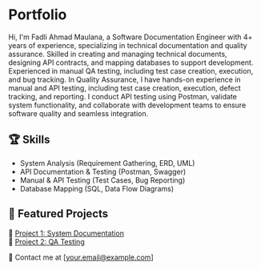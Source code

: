 # Portfolio 

Hi, I'm Fadli Ahmad Maulana, a Software Documentation Engineer with 4+ years of experience, specializing in technical documentation and quality assurance. Skilled in creating and managing technical documents, designing API contracts, and mapping databases to support development. Experienced in manual QA testing, including test case creation, execution, and bug tracking.
In Quality Assurance, I have hands-on experience in manual and API testing, including test case creation, execution, defect tracking, and reporting. I conduct API testing using Postman, validate system functionality, and collaborate with development teams to ensure software quality and seamless integration.

## 🏆 Skills  
- System Analysis (Requirement Gathering, ERD, UML)  
- API Documentation & Testing (Postman, Swagger)  
- Manual & API Testing (Test Cases, Bug Reporting)  
- Database Mapping (SQL, Data Flow Diagrams)  

## 📂 Featured Projects  
🔹 [Project 1: System Documentation](Projects/Project-1-System-Documentation/)  
🔹 [Project 2: QA Testing](Projects/Project-2-QA-Testing/)  

📩 Contact me at [your.email@example.com]  
